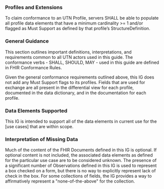### Profiles and Extensions
To claim conformance to an UTN Profile, servers SHALL be able to populate all profile data elements that have a minimum cardinality >= 1 and/or flagged as Must Support as defined by that profile’s StructureDefinition.

### General Guidance
This section outlines important definitions, interpretations, and requirements common to all UTN actors used in this guide. The conformance verbs - SHALL, SHOULD, MAY - used in this guide are defined in FHIR Conformance Rules.

Given the general conformance requirements outlined above, this IG does not add any Must Support flags to its profiles. Fields that are used for exchange are all present in the differential view for each profile, documented in the data dictionary, and in the documentation for each profile.

### Data Elements Supported
This IG is intended to support all of the data elements in current use for the [use cases] that are within scope.

### Interpretation of Missing Data
Much of the content of the FHIR Documents defined in this IG is optional. If optional content is not included, the associated data elements as defined for the particular use case are to be considered unknown.  The presence of a significant number of Observations defined in this IG is used to represent a box checked on a form, but there is no way to explicitly represent lack of check in the box. For some collections of fields, the IG provides a way to affirmatively represent a "none-of-the-above" for the collection.

